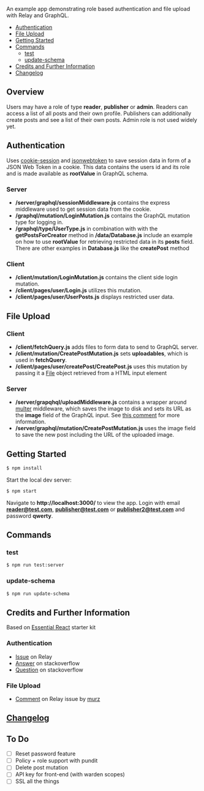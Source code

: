 An example app demonstrating role based authentication and file upload with Relay and GraphQL.

- [Authentication](#authentication)
- [File Upload](#file-upload)
- [Getting Started](#getting-started)
- [Commands](#commands)
  - [test](#test)
  - [update-schema](#update-schema)
- [Credits and Further Information](#credits-and-further-information)
- [Changelog](#changelog)

## Overview
Users may have a role of type **reader**, **publisher** or **admin**. Readers can access a list of all posts and their own profile. Publishers can additionally create posts and see a list of their own posts. Admin role is not used widely yet.

## Authentication

Uses [cookie-session](https://github.com/expressjs/cookie-session) and [jsonwebtoken](https://github.com/auth0/node-jsonwebtoken) to save session data in form of a JSON Web Token in a cookie. This data contains the users id and its role and is made available as **rootValue** in GraphQL schema.

### Server

- **/server/graphql/sessionMiddleware.js** contains the express middleware used to get session data from the cookie.
- **/graphql/mutation/LoginMutation.js** contains the GraphQL mutation type for logging in.
- **/graphql/type/UserType.js** in combination with with the **getPostsForCreator** method in **/data/Database.js** include an example on how to use **rootValue** for retrieving restricted data in its **posts** field. There are other examples in **Database.js** like the **createPost** method

### Client

- **/client/mutation/LoginMutation.js** contains the client side login mutation.
- **/client/pages/user/Login.js** utilizes this mutation.
- **/client/pages/user/UserPosts.js** displays restricted user data.

## File Upload

### Client

- **/client/fetchQuery.js** adds files to form data to send to GraphQL server.
- **/client/mutation/CreatePostMutation.js** sets **uploadables**, which is used in **fetchQuery**.
- **/client/pages/user/createPost/CreatePost.js** uses this mutation by passing it a [File](https://developer.mozilla.org/en/docs/Web/API/File) object retrieved from a HTML input element

### Server

- **/server/grapqhql/uploadMiddleware.js** contains a wrapper around [multer](https://github.com/expressjs/multer) middleware, which saves the image to disk and sets its URL as the **image** field of the GraphQL input. See [this comment](https://github.com/graphql/express-graphql/issues/9#issuecomment-143331902) for more information.
- **/server/graphql/mutation/CreatePostMutation.js** uses the image field to save the new post including the URL of the uploaded image.

## Getting Started

```sh
$ npm install
```

Start the local dev server:

```sh
$ npm start
```

Navigate to **http://localhost:3000/** to view the app. Login with email **reader@test.com**, **publisher@test.com** or **publisher2@test.com** and password **qwerty**.

## Commands

### test

```sh
$ npm run test:server
```

### update-schema

```sh
$ npm run update-schema
```

## Credits and Further Information

Based on [Essential React](https://github.com/pheuter/essential-react) starter kit

### Authentication

- [Issue](https://github.com/facebook/relay/issues/294) on Relay
- [Answer](http://stackoverflow.com/a/34974614/3489363) on stackoverflow
- [Question](http://stackoverflow.com/questions/33550843/authentication-and-access-control-with-relay) on stackoverflow

### File Upload

- [Comment](https://github.com/graphql/express-graphql/issues/9#issuecomment-143331902) on Relay issue by [murz](https://github.com/murz)

## [Changelog](CHANGELOG.md)

## To Do
- [ ] Reset password feature
- [ ] Policy + role support with pundit
- [ ] Delete post mutation
- [ ] API key for front-end (with warden scopes)
- [ ] SSL all the things